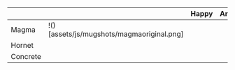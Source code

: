 |          |   | Happy | Annoyed | Angry |
|----------|---|-------|---------|:-----:|
| Magma    | !()[assets/js/mugshots/magmaoriginal.png]  |       |         |       |
| Hornet   |   |       |         |       |
| Concrete |   |       |         |       |





<script src="assets/js/replacediv.js"></script>
<script src="assets/js/mugshots.js"></script>